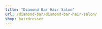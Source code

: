 ```yaml
---
title: "Diamond Bar Hair Salon"
url: /diamond-bar/diamond-bar-hair-salon/
shop: hairdresser
---
```

